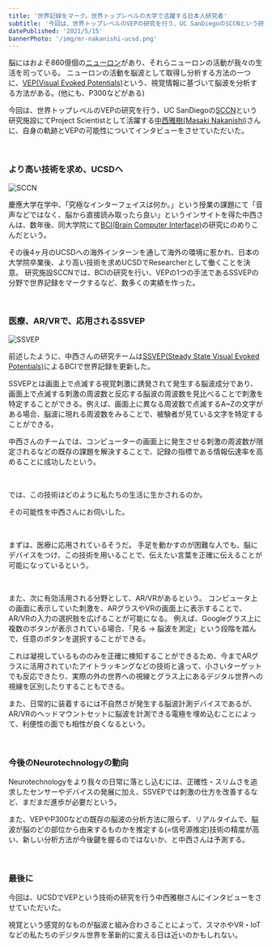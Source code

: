 ```yaml
---
title: '世界記録をマーク。世界トップレベルの大学で活躍する日本人研究者'
subtitle: '今回は、世界トップレベルのVEPの研究を行う、UC SanDiegoのSCCNという研究施設にて、Project Scientistとして活躍する中西雅樹(Masaki Nakanishi)さんに、自身の軌跡とVEPの可能性についてインタビューをさせていただいた。'
datePublished: '2021/5/15'
bannerPhoto: '/img/mr-nakanishi-ucsd.png'
---
```


脳にはおよそ860億個の[ニューロン](https://ja.wikipedia.org/wiki/%E7%A5%9E%E7%B5%8C%E7%B4%B0%E8%83%9E)があり、それらニューロンの活動が我々の生活を司っている。
ニューロンの活動を脳波として取得し分析する方法の一つに、[VEP(Visual Evoked Potentials)](https://en.wikipedia.org/wiki/Evoked_potential#Visual_evoked_potential)という、視覚情報に基づいて脳波を分析する方法がある。(他にも、P300などがある)

今回は、世界トップレベルのVEPの研究を行う、UC SanDiegoの[SCCN](https://sccn.ucsd.edu/)という研究施設にてProject Scientistとして活躍する[中西雅樹(Masaki Nakanishi)](https://sccn.ucsd.edu/~masaki/)さんに、自身の軌跡とVEPの可能性についてインタビューをさせていただいた。

&nbsp;

### より高い技術を求め、UCSDヘ
![SCCN](https://sccn.ucsd.edu/images/sccn.jpg)

慶應大学在学中、「究極なインターフェイスは何か。」という授業の課題にて「音声などではなく、脳から直接読み取ったら良い」というインサイトを得た中西さんは、数年後、同大学院にて[BCI(Brain Computer Interface)](https://en.wikipedia.org/wiki/Brain%E2%80%93computer_interface)の研究にのめりこんだという。

その後4ヶ月のUCSDへの海外インターンを通して海外の環境に惹かれ、日本の大学院卒業後、より高い技術を求めUCSDでResearcherとして働くことを決意。
研究施設SCCNでは、BCIの研究を行い、VEPの1つの手法であるSSVEPの分野で世界記録をマークするなど、数多くの実績を作った。

&nbsp;


### 医療、AR/VRで、応用されるSSVEP
![SSVEP](https://sccn.ucsd.edu/~masaki/img/bci.gif)

前述したように、中西さんの研究チームは[SSVEP(Steady State Visual Evoked Potentials)](https://en.wikipedia.org/wiki/Steady_state_visually_evoked_potential)によるBCIで世界記録を更新した。

SSVEPとは画面上で点滅する視覚刺激に誘発されて発生する脳波成分であり、画面上で点滅する刺激の周波数と反応する脳波の周波数を見比べることで刺激を特定することができる。例えば、画面上に異なる周波数で点滅するA~Zの文字がある場合、脳波に現れる周波数をみることで、被験者が見ている文字を特定することができる。

中西さんのチームでは、コンピューターの画面上に発生させる刺激の周波数が限定されるなどの既存の課題を解決することで、記録の指標である情報伝達率を高めることに成功したという。

&nbsp;

では、この技術はどのように私たちの生活に生かされるのか。

その可能性を中西さんにお伺いした。

&nbsp;


まずは、医療に応用されているそうだ。
手足を動かすのが困難な人でも、脳にデバイスをつけ、この技術を用いることで、伝えたい言葉を正確に伝えることが可能になっているという。

&nbsp;

また、次に有効活用される分野として、AR/VRがあるという。
コンピュータ上の画面に表示していた刺激を、ARグラスやVRの画面上に表示することで、AR/VRの入力の選択肢を広げることが可能になる。
例えば、Googleグラス上に複数のボタンが表示されている場合、「見る → 脳波を測定」という段階を踏んで、任意のボタンを選択することができる。

これは凝視しているもののみを正確に検知することができるため、今までARグラスに活用されていたアイトラッキングなどの技術と違って、小さいターゲットでも反応できたり、実際の外の世界への視線とグラス上にあるデジタル世界への視線を区別したりすることもできる。

また、日常的に装着するには不自然さが発生する脳波計測デバイスであるが、AR/VRのヘッドマウントセットに脳波を計測できる電極を埋め込むことによって、利便性の面でも相性が良くなるという。

&nbsp;

### 今後のNeurotechnologyの動向
Neurotechnologyをより我々の日常に落とし込むには、正確性・スリムさを追求したセンサーやデバイスの発展に加え、SSVEPでは刺激の仕方を改善するなど、まだまだ進歩が必要だという。

また、VEPやP300などの既存の脳波の分析方法に限らず、リアルタイムで、脳波が脳のどの部位から由来するものかを推定する(=信号源推定)技術の精度が高い、新しい分析方法が今後鍵を握るのではないか、と中西さんは予測する。

&nbsp;

### 最後に
今回は、UCSDでVEPという技術の研究を行う中西雅樹さんにインタビューをさせていただいた。

視覚という感覚的なものが脳波と組み合わさることによって、スマホやVR・IoTなどの私たちのデジタル世界を革新的に変える日は近いのかもしれない。


&nbsp;
